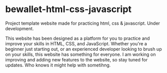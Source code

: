 # bewallet-html-css-javascript
Project template website made for practicing html, css &amp; javascript. Under development.



This website has been designed as a platform for you to practice and improve your skills in HTML, CSS, and JavaScript. Whether you're a beginner just starting out, or an experienced developer looking to brush up on your skills, this website has something for everyone. I am working on improving and adding new features to the website, so stay tuned for updates. Who knows it might help with sometihng.
